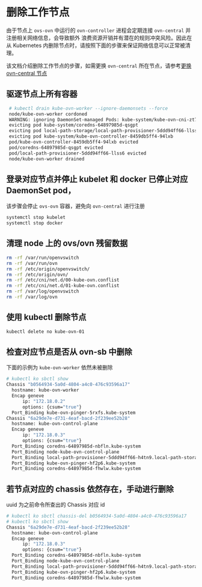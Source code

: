 # 删除工作节点

由于节点上 `ovs-ovn` 中运行的 `ovn-controller` 进程会定期连接 `ovn-central` 并注册相关网络信息，会导致额外
浪费资源开销并有潜在的规则冲突风险。因此在从 Kubernetes 内删除节点时，请按照下面的步骤来保证网络信息可以正常被清理。

该文档介绍删除工作节点的步骤，如需更换 `ovn-central` 所在节点，请参考[更换 ovn-central 节点](./change-ovn-central-node.md)

## 驱逐节点上所有容器

````bash
 # kubectl drain kube-ovn-worker --ignore-daemonsets --force
 node/kube-ovn-worker cordoned
 WARNING: ignoring DaemonSet-managed Pods: kube-system/kube-ovn-cni-zt74b, kube-system/kube-ovn-pinger-5rxfs, kube-system/kube-proxy-jpmnm, kube-system/ovs-ovn-v2kll
 evicting pod kube-system/coredns-64897985d-qsgpt
 evicting pod local-path-storage/local-path-provisioner-5ddd94ff66-llss6
 evicting pod kube-system/kube-ovn-controller-8459db5ff4-94lxb
 pod/kube-ovn-controller-8459db5ff4-94lxb evicted
 pod/coredns-64897985d-qsgpt evicted
 pod/local-path-provisioner-5ddd94ff66-llss6 evicted
 node/kube-ovn-worker drained
````

## 登录对应节点并停止 kubelet 和 docker 已停止对应 DaemonSet pod，

该步骤会停止 `ovs-ovn` 容器，避免向 `ovn-central` 进行注册
  
```bash
systemctl stop kubelet
systemctl stop docker
```

## 清理 node 上的 ovs/ovn 残留数据

```bash
rm -rf /var/run/openvswitch
rm -rf /var/run/ovn
rm -rf /etc/origin/openvswitch/
rm -rf /etc/origin/ovn/
rm -rf /etc/cni/net.d/00-kube-ovn.conflist
rm -rf /etc/cni/net.d/01-kube-ovn.conflist
rm -rf /var/log/openvswitch
rm -rf /var/log/ovn
```

## 使用 kubectl 删除节点

```bash
kubectl delete no kube-ovn-01
```

## 检查对应节点是否从 ovn-sb 中删除

下面的示例为 `kube-ovn-worker` 依然未被删除
```bash
# kubectl ko sbctl show
Chassis "b0564934-5a0d-4804-a4c0-476c93596a17"
  hostname: kube-ovn-worker
  Encap geneve
      ip: "172.18.0.2"
      options: {csum="true"}
  Port_Binding kube-ovn-pinger-5rxfs.kube-system
Chassis "6a29de7e-d731-4eaf-bacd-2f239ee52b28"
  hostname: kube-ovn-control-plane
  Encap geneve
      ip: "172.18.0.3"
      options: {csum="true"}
  Port_Binding coredns-64897985d-nbfln.kube-system
  Port_Binding node-kube-ovn-control-plane
  Port_Binding local-path-provisioner-5ddd94ff66-h4tn9.local-path-storage
  Port_Binding kube-ovn-pinger-hf2p6.kube-system
  Port_Binding coredns-64897985d-fhwlw.kube-system
```

## 若节点对应的 chassis 依然存在，手动进行删除

uuid 为之前命令所查出的 Chassis 对应 id

```bash
# kubectl ko sbctl chassis-del b0564934-5a0d-4804-a4c0-476c93596a17
# kubectl ko sbctl show
Chassis "6a29de7e-d731-4eaf-bacd-2f239ee52b28"
  hostname: kube-ovn-control-plane
  Encap geneve
      ip: "172.18.0.3"
      options: {csum="true"}
  Port_Binding coredns-64897985d-nbfln.kube-system
  Port_Binding node-kube-ovn-control-plane
  Port_Binding local-path-provisioner-5ddd94ff66-h4tn9.local-path-storage
  Port_Binding kube-ovn-pinger-hf2p6.kube-system
  Port_Binding coredns-64897985d-fhwlw.kube-system
```
